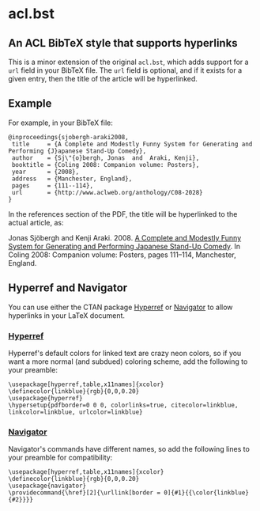 # acl.bst
## An ACL BibTeX style that supports hyperlinks

This is a minor extension of the original `acl.bst`, which adds support for a `url` field in your BibTeX file.
The `url` field is optional, and if it exists for a given entry, then the title of the article will be hyperlinked.

## Example
For example, in your BibTeX file:

    @inproceedings{sjobergh-araki2008,
     title     = {A Complete and Modestly Funny System for Generating and Performing {J}apanese Stand-Up Comedy},
     author    = {Sj\"{o}bergh, Jonas  and  Araki, Kenji},
     booktitle = {Coling 2008: Companion volume: Posters},
     year      = {2008},
     address   = {Manchester, England},
     pages     = {111--114},
     url       = {http://www.aclweb.org/anthology/C08-2028}
    }

In the references section of the PDF, the title will be hyperlinked to the actual article, as:

Jonas Sjöbergh and Kenji Araki. 2008. [A Complete and Modestly Funny System for Generating and Performing Japanese Stand-Up Comedy](http://www.aclweb.org/anthology/C08-2028). In Coling 2008: Companion volume: Posters, pages 111–114, Manchester, England.

## Hyperref and Navigator
You can use either the CTAN package [Hyperref] or [Navigator] to allow hyperlinks in your LaTeX document.

### [Hyperref]
Hyperref's default colors for linked text are crazy neon colors, so if you want a more normal (and subdued) coloring scheme, add the following to your preamble:

    \usepackage[hyperref,table,x11names]{xcolor}
    \definecolor{linkblue}{rgb}{0,0,0.20}
    \usepackage{hyperref}
    \hypersetup{pdfborder=0 0 0, colorlinks=true, citecolor=linkblue, linkcolor=linkblue, urlcolor=linkblue}

### [Navigator]
Navigator's commands have different names, so add the following lines to your preamble for compatibility:

    \usepackage[hyperref,table,x11names]{xcolor}
    \definecolor{linkblue}{rgb}{0,0,0.20}
	\usepackage{navigator}
	\providecommand{\href}[2]{\urllink[border = 0]{#1}{{\color{linkblue}{#2}}}}


[Hyperref]: https://en.wikibooks.org/wiki/LaTeX/Hyperlinks
[Navigator]: http://ctan.org/pkg/navigator
